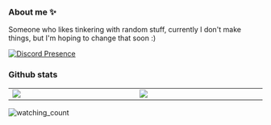 ### About me ✨
Someone who likes tinkering with random stuff, currently I don't make things, but I'm hoping to change that soon :)

[![Discord Presence](https://lanyard.cnrad.dev/api/959236301763248198)](https://discord.com/users/959236301763248198) 


### Github stats

<table align="center">
	<tr>
		<td width="1200px">
        <img align="center" src="https://github-readme-stats.vercel.app/api?username=SRAB-9&theme=midnight-purple&show_icons=true&bg_color=0D1117&hide_border=true" draggable="false">
		</td>
		<td width="1200px">
        <img align="center" src="https://github-readme-stats.vercel.app/api/top-langs/?username=SRAB-9&theme=midnight-purple&layout=compact&bg_color=0D1117&hide_border=true" draggable="false">
		</td>
	</tr>
</table>

<img src="https://komarev.com/ghpvc/?username=SRAB-9&color=brightgreen" alt="watching_count" />

  <!--
**srab** is a ✨ _special_ ✨ repository because its `README.md` (this file) appears on your GitHub profile.


Here are some ideas to get you started:

- 🔭 I’m currently working on ...
- 🌱 I’m currently learning ...
- 👯 I’m looking to collaborate on ...
- 🤔 I’m looking for help with ...
- 💬 Ask me about ...
- 📫 How to reach me: ...
- 😄 Pronouns: ...
- ⚡ Fun fact: ...
-->

<!--
**SRAB-9/SRAB-9** is a ✨ _special_ ✨ repository because its `README.md` (this file) appears on your GitHub profile.

Here are some ideas to get you started:

- 🔭 I’m currently working on ...
- 🌱 I’m currently learning ...
- 👯 I’m looking to collaborate on ...
- 🤔 I’m looking for help with ...
- 💬 Ask me about ...
- 📫 How to reach me: ...
- 😄 Pronouns: ...
- ⚡ Fun fact: ...
-->
